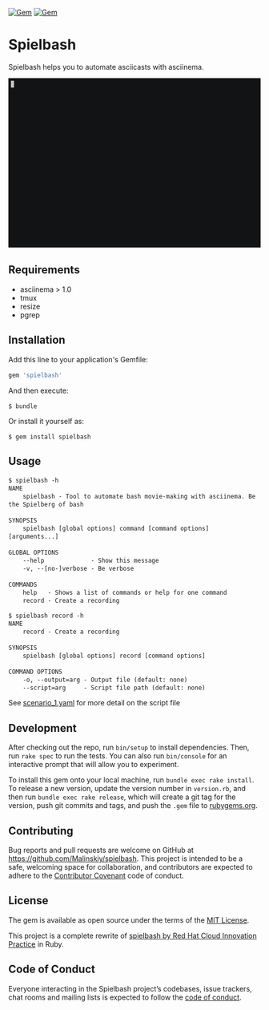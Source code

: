 [![Gem](https://img.shields.io/gem/v/spielbash.svg)](https://rubygems.org/gems/spielbash)
[![Gem](https://img.shields.io/gem/dt/spielbash.svg)](https://rubygems.org/gems/spielbash)

# Spielbash

Spielbash helps you to automate asciicasts with asciinema.

![Sample output](sample/sample.gif?raw=true "Sample")

Requirements
------------

* asciinema > 1.0
* tmux
* resize
* pgrep

## Installation

Add this line to your application's Gemfile:

```ruby
gem 'spielbash'
```

And then execute:

    $ bundle

Or install it yourself as:

    $ gem install spielbash

## Usage

```console
$ spielbash -h
NAME
    spielbash - Tool to automate bash movie-making with asciinema. Be the Spielberg of bash

SYNOPSIS
    spielbash [global options] command [command options] [arguments...]

GLOBAL OPTIONS
    --help             - Show this message
    -v, --[no-]verbose - Be verbose

COMMANDS
    help   - Shows a list of commands or help for one command
    record - Create a recording
```

```console
$ spielbash record -h
NAME
    record - Create a recording

SYNOPSIS
    spielbash [global options] record [command options] 

COMMAND OPTIONS
    -o, --output=arg - Output file (default: none)
    --script=arg     - Script file path (default: none)

```

See [scenario_1.yaml](spec/fixtures/files/scenario_1.yaml) for more detail on the script file

## Development

After checking out the repo, run `bin/setup` to install dependencies. Then, run `rake spec` to run the tests. You can also run `bin/console` for an interactive prompt that will allow you to experiment.

To install this gem onto your local machine, run `bundle exec rake install`. To release a new version, update the version number in `version.rb`, and then run `bundle exec rake release`, which will create a git tag for the version, push git commits and tags, and push the `.gem` file to [rubygems.org](https://rubygems.org).

## Contributing

Bug reports and pull requests are welcome on GitHub at https://github.com/Malinskiy/spielbash. This project is intended to be a safe, welcoming space for collaboration, and contributors are expected to adhere to the [Contributor Covenant](http://contributor-covenant.org) code of conduct.

## License

The gem is available as open source under the terms of the [MIT License](https://opensource.org/licenses/MIT).

This project is a complete rewrite of [spielbash by Red Hat Cloud Innovation Practice](https://github.com/redhat-cip/spielbash) in Ruby.

## Code of Conduct

Everyone interacting in the Spielbash project’s codebases, issue trackers, chat rooms and mailing lists is expected to follow the [code of conduct](https://github.com/[USERNAME]/spielbash/blob/master/CODE_OF_CONDUCT.md).
